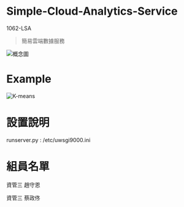 # Simple-Cloud-Analytics-Service
1062-LSA
> 簡易雲端數據服務

![概念圖](https://i.imgur.com/YzJQHJY.png)

# Example

![K-means](https://i.imgur.com/j5pW0o0.png)

# 設置說明
runserver.py :
/etc/uwsgi9000.ini

# 組員名單
資管三 趙守恩

資管三 蔡政佟

